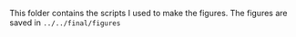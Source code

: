 This folder contains the scripts I used to make the figures. The figures are saved in `../../final/figures`